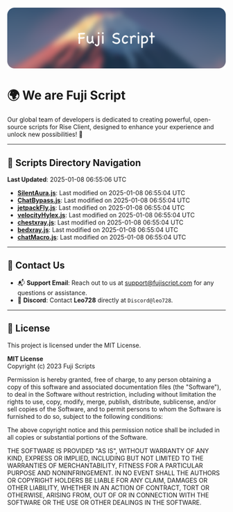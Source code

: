 ![Banner](.github/b.webp)

# 🌍 **We are Fuji Script**

Our global team of developers is dedicated to creating powerful, open-source scripts for Rise Client, designed to enhance your experience and unlock new possibilities! 🌟

---
<!-- SCRIPTS_NAVIGATION_START -->
## 📂 **Scripts Directory Navigation**

**Last Updated**: 2025-01-08 06:55:06 UTC

- **[SilentAura.js](scripts/SilentAura.js)**: Last modified on 2025-01-08 06:55:04 UTC
- **[ChatBypass.js](scripts/ChatBypass.js)**: Last modified on 2025-01-08 06:55:04 UTC
- **[jetpackFly.js](scripts/jetpackFly.js)**: Last modified on 2025-01-08 06:55:04 UTC
- **[velocityHylex.js](scripts/velocityHylex.js)**: Last modified on 2025-01-08 06:55:04 UTC
- **[chestxray.js](scripts/chestxray.js)**: Last modified on 2025-01-08 06:55:04 UTC
- **[bedxray.js](scripts/bedxray.js)**: Last modified on 2025-01-08 06:55:04 UTC
- **[chatMacro.js](scripts/chatMacro.js)**: Last modified on 2025-01-08 06:55:04 UTC

<!-- SCRIPTS_NAVIGATION_END -->

---

## 💬 **Contact Us**  
- 📬 **Support Email**: Reach out to us at [support@fujiscript.com](mailto:support@fujiscript.com) for any questions or assistance.  
- 💬 **Discord**: Contact **Leo728** directly at `Discord@leo728`.

---

## 📜 **License**

This project is licensed under the MIT License.  

**MIT License**  
Copyright (c) 2023 Fuji Scripts  

Permission is hereby granted, free of charge, to any person obtaining a copy of this software and associated documentation files (the "Software"), to deal in the Software without restriction, including without limitation the rights to use, copy, modify, merge, publish, distribute, sublicense, and/or sell copies of the Software, and to permit persons to whom the Software is furnished to do so, subject to the following conditions:  

The above copyright notice and this permission notice shall be included in all copies or substantial portions of the Software.  

THE SOFTWARE IS PROVIDED "AS IS", WITHOUT WARRANTY OF ANY KIND, EXPRESS OR IMPLIED, INCLUDING BUT NOT LIMITED TO THE WARRANTIES OF MERCHANTABILITY, FITNESS FOR A PARTICULAR PURPOSE AND NONINFRINGEMENT. IN NO EVENT SHALL THE AUTHORS OR COPYRIGHT HOLDERS BE LIABLE FOR ANY CLAIM, DAMAGES OR OTHER LIABILITY, WHETHER IN AN ACTION OF CONTRACT, TORT OR OTHERWISE, ARISING FROM, OUT OF OR IN CONNECTION WITH THE SOFTWARE OR THE USE OR OTHER DEALINGS IN THE SOFTWARE.  
